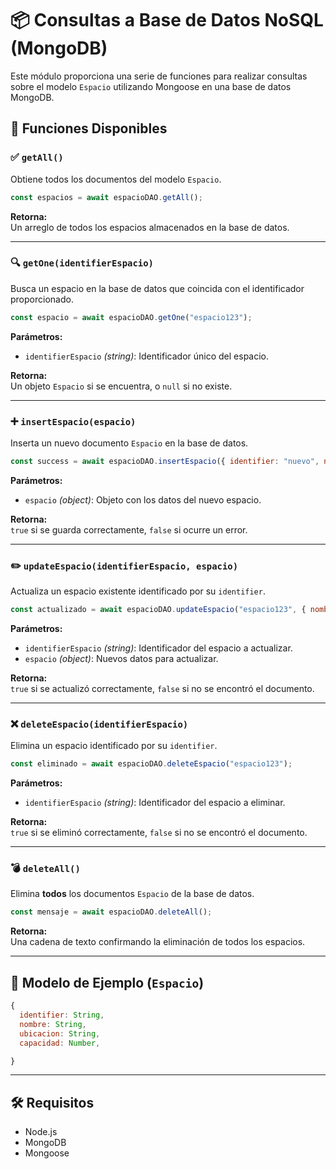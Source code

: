 # 📦 Consultas a Base de Datos NoSQL (MongoDB)

Este módulo proporciona una serie de funciones para realizar consultas sobre el modelo `Espacio` utilizando Mongoose en una base de datos MongoDB.



## 🔧 Funciones Disponibles

### ✅ `getAll()`

Obtiene todos los documentos del modelo `Espacio`.

```js
const espacios = await espacioDAO.getAll();
```

**Retorna:**  
Un arreglo de todos los espacios almacenados en la base de datos.

---

### 🔍 `getOne(identifierEspacio)`

Busca un espacio en la base de datos que coincida con el identificador proporcionado.

```js
const espacio = await espacioDAO.getOne("espacio123");
```

**Parámetros:**
- `identifierEspacio` *(string)*: Identificador único del espacio.

**Retorna:**  
Un objeto `Espacio` si se encuentra, o `null` si no existe.

---

### ➕ `insertEspacio(espacio)`

Inserta un nuevo documento `Espacio` en la base de datos.

```js
const success = await espacioDAO.insertEspacio({ identifier: "nuevo", nombre: "Sala 101" });
```

**Parámetros:**
- `espacio` *(object)*: Objeto con los datos del nuevo espacio.

**Retorna:**  
`true` si se guarda correctamente, `false` si ocurre un error.

---

### ✏️ `updateEspacio(identifierEspacio, espacio)`

Actualiza un espacio existente identificado por su `identifier`.

```js
const actualizado = await espacioDAO.updateEspacio("espacio123", { nombre: "Nueva Sala" });
```

**Parámetros:**
- `identifierEspacio` *(string)*: Identificador del espacio a actualizar.
- `espacio` *(object)*: Nuevos datos para actualizar.

**Retorna:**  
`true` si se actualizó correctamente, `false` si no se encontró el documento.

---

### ❌ `deleteEspacio(identifierEspacio)`

Elimina un espacio identificado por su `identifier`.

```js
const eliminado = await espacioDAO.deleteEspacio("espacio123");
```

**Parámetros:**
- `identifierEspacio` *(string)*: Identificador del espacio a eliminar.

**Retorna:**  
`true` si se eliminó correctamente, `false` si no se encontró el documento.

---

### 💣 `deleteAll()`

Elimina **todos** los documentos `Espacio` de la base de datos.

```js
const mensaje = await espacioDAO.deleteAll();
```

**Retorna:**  
Una cadena de texto confirmando la eliminación de todos los espacios.

---

## 🧱 Modelo de Ejemplo (`Espacio`)

```js
{
  identifier: String,
  nombre: String,
  ubicacion: String,
  capacidad: Number,

}
```

---

## 🛠️ Requisitos

- Node.js
- MongoDB
- Mongoose
